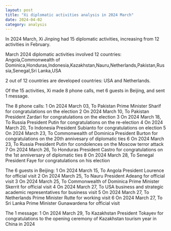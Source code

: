 ```yaml
---
layout: post
title: "Xi diplomatic activities analysis in 2024 March"
date: 2024-04-02
category: analysis
---
```


In 2024 March, Xi Jinping had 15 diplomatic activities, increasing from 12 activities in February.

March 2024 diplomatic activities involved 12 countries: 
Angola,Commonwealth of Dominica,Honduras,Indonesia,Kazakhstan,Nauru,Netherlands,Pakistan,Russia,Senegal,Sri Lanka,USA

2 out of 12 countries are developed countries: USA and Netherlands.

Of the 15 activities, Xi made 8 phone calls, met 6 guests in Beijing, and sent 1 message.

The 8 phone calls:
1 On 2024 March 03, To Pakistan Prime Minister Sharif for congratulations on the election 
2 On 2024 March 10, To Pakistan President Zardari for congratulations on the election 
3 On 2024 March 18, To Russia President Putin for congratulations on the re-election 
4 On 2024 March 20, To Indonesia President Subianto for congratulations on election 
5 On 2024 March 23, To Commonwealth of Dominica President Burton for congratulations on the 20th annivesary of diplomatic ties 
6 On 2024 March 23, To Russia President Putin for condolences on the Moscow terror attack 
7 On 2024 March 26, To Honduras President Castro for congratulations on the 1st anniversary of diplomatic ties 
8 On 2024 March 28, To Senegal President Faye for congratulations on his election 

The 6 guests in Beijing:
1 On 2024 March 15, To Angola President Lourence for official visit 
2 On 2024 March 25, To Nauru President Adeang for official visit 
3 On 2024 March 25, To Commonwealth of Dominica Prime Minister Skerrit for official visit 
4 On 2024 March 27, To USA business and strategic academic representatives for business visit 
5 On 2024 March 27, To Netherlands Prime Minister Rutte for working visit 
6 On 2024 March 27, To Sri Lanka Prime Minister Gunawardena for official visit 

The 1 message:
1 On 2024 March 29, To Kazakhstan President Tokayev for congratulations to the opening ceremony of Kazakhstan tourism year in China in 2024 


